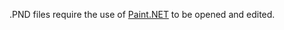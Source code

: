 .PND files require the use of <a href="http://www.getpaint.net/download.html">Paint.NET</a> to be opened and edited.
